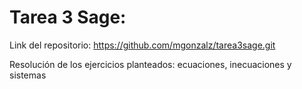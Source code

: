 # Tarea 3 Sage:

Link del repositorio: https://github.com/mgonzalz/tarea3sage.git

Resolución de los ejercicios planteados: ecuaciones, inecuaciones y sistemas
